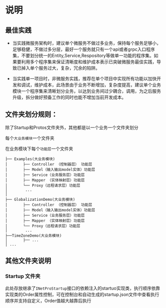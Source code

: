 # 说明

## 最佳实践

- 当实践微服务架构时，建议单个微服务不做过多业务，保持每个服务足够小，足够稳健，不做过多分层，最好一个服务就只有一个api或者grpc入口程序集，不要划分统一的Entity,Service,Respository等做单一功能的程序集。如果要利用多个程序集来保证清晰度和维护成本表示已突破微服务最佳实践，导致已掉入单个服务过大，复杂，冗余的陷阱。

- 当实践单一项目时，非微服务实践，推荐在单个项目中实现所有功能以加快开发和调试，维护成本，此场景由于业务不断增加，复杂度提高，建议单个业务模块一个程序集来清晰划分业务，以达到业务间过少耦合，调用，为之后服务升级，拆分做好预备工作的同时也能不增加当前开发成本。


## 文件夹划分规则：

除了Startup和Protos文件夹外，其他都是以一个业务一个文件夹划分

每个`大业务模块`一个文件夹

在业务模块下每个`功能层`一个文件夹

```
├── Examples(大业务模块)
│       ├── Controller （控制器层） 功能层
│       ├── Model（输入输出model实体）功能层
│       ├── Service（业务服务层）功能层
│       ├── Mapper （实体映射层）功能层
│       └── Proxy（远程请求层）功能层
│        ...
│
├── GlobalizationDemo(大业务模块)
│       ├── Controller （控制器层） 功能层
│       ├── Model（输入输出model实体）功能层
│       ├── Service（业务服务层）功能层
│       ├── Mapper （实体映射层）功能层
│       └── Proxy（远程请求层）功能层
│        ...
├──TimeZoneDemo(大业务模块)
│       ├── ...
│ ...

```

## 其他文件夹说明

### Startup 文件夹
此处存放继承了`INetProStartup`接口的依赖注入的startuo实现类，执行顺序依靠实现类的Order属性控制，可在控制台和自动生成的startup.json文件中查看执行顺序并支持自定义，Order值越大越靠后执行
